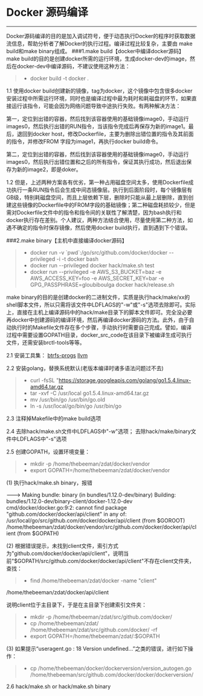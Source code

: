 # Docker 源码编译

------

Docker源码编译的目的是加入调试符号，便于动态执行Docker的程序时获取数据流信息，帮助分析者了解Docker的执行过程。编译过程比较复杂，主要由 make build和make binary组成。
###1.make build【docker中编译docker源码】
make build的目的是创建docker所需的运行环境，生成docker-dev的image，然后在docker-dev中编译源码，不建议使用这种方法：
> * docker build -t docker .

1.1 使用docker build创建新的镜像，tag为docker，这个镜像中包含很多docker安装过程中所需运行环境，同时也是编译过程中最为耗时和耗磁盘的环节，如果直接运行该指令，可能会因为网络问题导致中途执行失败。有两种解决方法：

第一，定位到出错的容器，然后找到该容器使用的基础镜像image0，手动运行images0，然后执行出错的RUN指令，当该指令完成后再保存为新的image1。最后，退回到docker host，修改Dockerfile，主要为删除出错位置的指令及其前面的指令，并修改FROM 字段为image1，再执行docker build命令。

第二，定位到出错的容器，然后找到该容器使用的基础镜像image0，手动运行images0，然后执行出错位置和之后的所有指令，保证其执行成功，然后退出保存为新的image2，即是doker。

1.2 但是，上述两种方案各有优劣，第一种占用磁盘空间太多，使用Dockerfile成功执行一条RUN指令后会生成中间态镜像层。执行到后面阶段时，每个镜像层有GB级，特别耗磁盘空间，而且上层依赖下层，删除时只能从最上层删除，直到创建这些镜像的Dockerfile中的FROM字段的基础镜像；第二种磁盘耗损较少，但是需对Dockerfile文件中的指令和指令间的关联性了解清楚，因为bash执行和docker执行存在差别。个人建议，两种方法结合使用，尽量使用第二种方法，如遇不确定的指令时保存镜像，然后使用docker build执行，直到遇到下个错误。

###2.make binary【主机中直接编译docker源码】
> * docker run -v \`pwd\`:/go/src/github.com/docker/docker --privileged -i -t docker bash
> * docker run --privileged docker hack/make.sh test
> * docker run --privileged -e AWS_S3_BUCKET=baz -e AWS_ACCESS_KEY=foo -e AWS_SECRET_KEY=bar -e GPG_PASSPHRASE=gloubiboulga docker hack/release.sh

make binary的目的是创建docker的二进制文件，实质是执行hack/make/xx的shell脚本文件，所以只需将该文件中LDFLAGS的"-w"或"-s"选项去除即可。实际上，直接在主机上编译源码中的hack/make目录下的脚本文件即可。完全没必要再docker中创建源码的编译环境，然后再编译docker源码的方法。此外，由于自动执行时的Makefile文件存在多个步骤，手动执行时需要自己完成。譬如，编译过程中需要设置GOPATH目录，docker_src_code在该目录下被编译生成可执行文件，还需安装brctl-tools等等。

2.1 安装工具集：
[btrfs-progs](https://github.com/kdave/btrfs-progs.git)
[llvm](https://mirrors.kernel.org/sourceware/lvm2/LVM2.2.02.103.tgz)

2.2 安装golang，替换系统默认(老版本编译时诸多语法问题过不去)
> * curl -fsSL "https://storage.googleapis.com/golang/go1.5.4.linux-amd64.tar.gz
> * tar -xvf -C /usr/local go1.5.4.linux-amd64.tar.gz
> * mv /usr/bin/go /usr/bin/go.old
> * ln -s /usr/local/go/bin/go /usr/bin/go

2.3 注释掉Makefile中的make build选项

2.4 去除hack/make.sh文件中LDFLAGS中"-w"选项；
    去除hack/make/binary文件中LDFLAGS中"-s"选项

2.5 创建GOPATH，设置环境变量：
> * mkdir -p /home/thebeeman/zdat/docker/vendor
> * export GOPATH=/home/thebeeman/zdat/docker/vendor

(1) 执行hack/make.sh binary，报错

---> Making bundle: binary (in bundles/1.12.0-dev/binary)
Building: bundles/1.12.0-dev/binary-client/docker-1.12.0-dev
cmd/docker/docker.go:9:2: cannot find package "github.com/docker/docker/api/client" in any of:
	/usr/local/go/src/github.com/docker/docker/api/client (from $GOROOT)
	/home/thebeeman/zdat/docker/vendor/src/github.com/docker/docker/api/client (from $GOPATH)


(2) 根据错误提示，未找到client文件，索引方式为"github.com/docker/docker/api/client"，说明当前"$GOPATH/src/github.com/docker/docker/api/client"不存在client文件夹，查找：
> * find /home/thebeeman/zdat/docker -name "client" 

/home/thebeeman/zdat/docker/api/client

说明client位于主目录下，于是在主目录下创建索引文件夹：
> * mkdir -p /home/thebeeman/zdat/src/github.com/docker/
> * cp /home/thebeeman/zdat/ /home/thebeeman/zdat/src/github.com/docker/ -rf
> * export GOPATH=/home/thebeeman/zdat/:$GOPATH

(3) 如果提示“useragent.go : 18 Version undefined...”之类的错误，进行如下操作：
> * cp /home/thebeeman/docker/dockerversion/version_autogen.go  /home/thebeeman/src/github.com/docker/docker/dockerversion/

2.6 hack/make.sh or hack/make.sh binary
